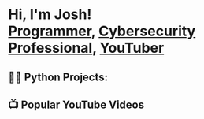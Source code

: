 <h1>Hi, I'm Josh! <br/><a href="https://github.com/joshmadakor1">Programmer</a>, <a href="https://www.linkedin.com/in/joshmadakor/">Cybersecurity Professional</a>, <a href="https://www.youtube.com/c/joshmadakor">YouTuber</a></h1>

<h2>👨‍💻 Python Projects:</h2>

<h2>📺 Popular YouTube Videos</h2>

[youtube]: https://www.youtube.com/channel/UCDYJKcmr_-KwaFmsdPESWkQ
[linkedin]: https://www.linkedin.com/in/luke-boudreaux-4b2913249

